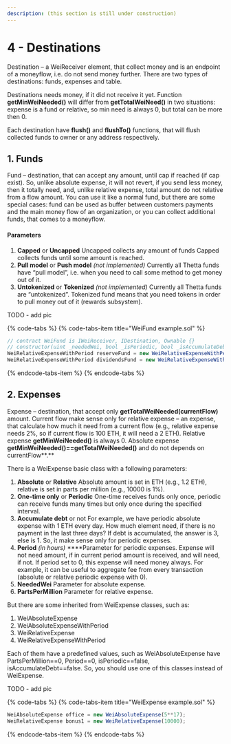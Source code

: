 ```yaml
---
description: (this section is still under construction)
---
```


# 4 - Destinations

Destination – a WeiReceiver element, that collect money and is an endpoint of a moneyflow, i.e. do not send money further.  There are two types of destinations: funds, expenses and table.

Destinations needs money, if it did not receive it yet. Function **getMinWeiNeeded\(\)** will differ from **getTotalWeiNeed\(\)** in two situations:  expense is a fund or relative, so min need is always 0, but total can be more then 0.

Each destination have **flush\(\)** and **flushTo\(\)** functions, that will flush collected funds to owner or any address respectively.

## 1. Funds

Fund – destination, that can accept any amount, until cap if reached \(if cap exist\). So, unlike absolute expense, it will not revert, if you send less money, then it totally need, and, unlike relative expense, total amount do not relative from a flow amount. You can use it like a normal fund, but there are some special cases: fund can be used as buffer between customers payments and the main money flow of an organization, or you can collect additional funds, that comes to a moneyflow.

#### Parameters

1. **Capped** or **Uncapped** Uncapped collects any amount of funds Capped collects funds until some amount is reached.
2. **Pull model** or **Push model** _\(not implemented\)_ Currently all Thetta funds have “pull model”, i.e. when you need to call some method to get money out of it.
3. **Untokenized** or **Tokenized** _\(not implemented\)_ Currently all Thetta funds are “untokenized”. Tokenized fund means that you need tokens in order to pull money out of it \(rewards subsystem\).

TODO - add pic

{% code-tabs %}
{% code-tabs-item title="WeiFund example.sol" %}
```javascript
// contract WeiFund is IWeiReceiver, IDestination, Ownable {}
// constructor(uint _neededWei, bool _isPeriodic, bool _isAccumulateDebt, uint _periodHours) public {
WeiRelativeExpenseWithPeriod reserveFund = new WeiRelativeExpenseWithPeriod(150000, 0, false);
WeiRelativeExpenseWithPeriod dividendsFund = new WeiRelativeExpenseWithPeriod(250000, 0, false);
```
{% endcode-tabs-item %}
{% endcode-tabs %}

## 2. Expenses

Expense – destination, that accept only **getTotalWeiNeeded\(currentFlow\)** amount.  Current flow make sense only for relative expense – an expense, that calculate how much it need from a current flow \(e.g., relative expense needs 2%, so if current flow is 100 ETH, it will need a 2 ETH\). Relative expense **getMinWeiNeeded\(\)** is always 0. Absolute expense **getMinWeiNeeded\(\)==getTotalWeiNeeded\(\)** and do not depends on currentFlow**.** 

There is a WeiExpense basic class with a following parameters:

1. **Absolute** or **Relative** Absolute amount is set in ETH \(e.g., 1.2 ETH\), relative is set in parts per million \(e.g., 10000 is 1%\).
2. **One-time only** or **Periodic** One-time receives funds only once, periodic can receive funds many times but only once during the specified interval.
3. **Accumulate debt** or not For example, we have periodic absolute expense with 1 ETH every day. How much element need, if there is no payment in the last three days?  If debt is accumulated, the answer is 3, else is 1. So, it make sense only for periodic expenses.
4. **Period** _\(in hours\)_ ****Parameter for periodic expenses. Expense will not need amount, if in current period amount is received, and will need, if not. If period set to 0, this expense will need money always. For example, it can be useful to aggregate fee from every transaction \(absolute or relative periodic expense with 0\).
5. **NeededWei** Parameter for absolute expense. 
6. **PartsPerMillion** Parameter for relative expense.

But there are some inherited from WeiExpense classes, such as:

1. WeiAbsoluteExpense
2. WeiAbsoluteExpenseWithPeriod
3. WeiRelativeExpense
4. WeiRelativeExpenseWithPeriod

Each of them have a predefined values, such as WeiAbsoluteExpense have PartsPerMillion==0, Period==0,  isPeriodic==false, isAccumulateDebt==false. So, you should use one of this classes instead of WeiExpense.

TODO - add pic

{% code-tabs %}
{% code-tabs-item title="WeiExpense example.sol" %}
```javascript
WeiAbsoluteExpense office = new WeiAbsoluteExpense(5**17);
WeiRelativeExpense bonus1 = new WeiRelativeExpense(10000);

```
{% endcode-tabs-item %}
{% endcode-tabs %}



